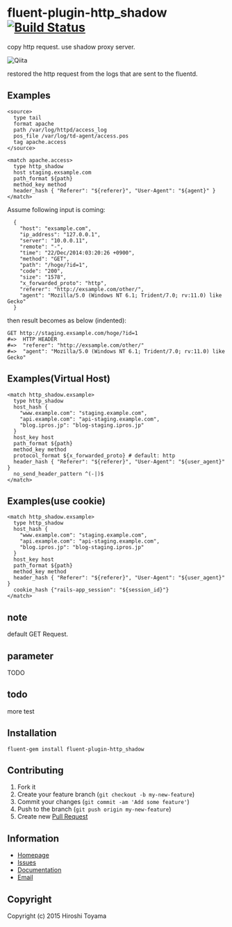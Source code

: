 # fluent-plugin-http_shadow [![Build Status](https://secure.travis-ci.org/toyama0919/fluent-plugin-http_shadow.png?branch=master)](http://travis-ci.org/toyama0919/fluent-plugin-http_shadow)

copy http request. use shadow proxy server.

![Qiita](https://embed.gyazo.com/59d5fe9c4430325f6ad59c638971cc25.png "Qiita")

restored the http request from the logs that are sent to the fluentd.

## Examples
```
<source>
  type tail
  format apache
  path /var/log/httpd/access_log
  pos_file /var/log/td-agent/access.pos
  tag apache.access
</source>

<match apache.access>
  type http_shadow
  host staging.exsample.com
  path_format ${path}
  method_key method
  header_hash { "Referer": "${referer}", "User-Agent": "${agent}" }
</match>
```

Assume following input is coming:

```
  {
    "host": "exsample.com",
    "ip_address": "127.0.0.1",
    "server": "10.0.0.11",
    "remote": "-",
    "time": "22/Dec/2014:03:20:26 +0900",
    "method": "GET",
    "path": "/hoge/?id=1",
    "code": "200",
    "size": "1578",
    "x_forwarded_proto": "http",
    "referer": "http://exsample.com/other/",
    "agent": "Mozilla/5.0 (Windows NT 6.1; Trident/7.0; rv:11.0) like Gecko"
  }
```

then result becomes as below (indented):

```
GET http://staging.exsample.com/hoge/?id=1
#=>  HTTP HEADER
#=>  "referer": "http://exsample.com/other/"
#=>  "agent": "Mozilla/5.0 (Windows NT 6.1; Trident/7.0; rv:11.0) like Gecko"
```

## Examples(Virtual Host)
```
<match http_shadow.exsample>
  type http_shadow
  host_hash { 
    "www.example.com": "staging.example.com", 
    "api.example.com": "api-staging.example.com", 
    "blog.ipros.jp": "blog-staging.ipros.jp"
  }
  host_key host
  path_format ${path}
  method_key method
  protocol_format ${x_forwarded_proto} # default: http
  header_hash { "Referer": "${referer}", "User-Agent": "${user_agent}" }
  no_send_header_pattern ^(-|)$
</match>
```

## Examples(use cookie)
```
<match http_shadow.exsample>
  type http_shadow
  host_hash { 
    "www.example.com": "staging.example.com", 
    "api.example.com": "api-staging.example.com", 
    "blog.ipros.jp": "blog-staging.ipros.jp"
  }
  host_key host
  path_format ${path}
  method_key method
  header_hash { "Referer": "${referer}", "User-Agent": "${user_agent}" }
  cookie_hash {"rails-app_session": "${session_id}"}
</match>
```

## note

default GET Request.

## parameter

TODO

## todo

more test


## Installation
```
fluent-gem install fluent-plugin-http_shadow
```

## Contributing

1. Fork it
2. Create your feature branch (`git checkout -b my-new-feature`)
3. Commit your changes (`git commit -am 'Add some feature'`)
4. Push to the branch (`git push origin my-new-feature`)
5. Create new [Pull Request](../../pull/new/master)

## Information

* [Homepage](https://github.com/toyama0919/fluent-plugin-http_shadow)
* [Issues](https://github.com/toyama0919/fluent-plugin-http_shadow/issues)
* [Documentation](http://rubydoc.info/gems/fluent-plugin-http_shadow/frames)
* [Email](mailto:toyama0919@gmail.com)

## Copyright

Copyright (c) 2015 Hiroshi Toyama

